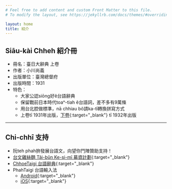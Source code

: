 ```yaml
---
# Feel free to add content and custom Front Matter to this file.
# To modify the layout, see https://jekyllrb.com/docs/themes/#overriding-theme-defaults

layout: home
title: 紹介
---
```


## Siāu-kài Chheh 紹介冊
- 冊名：臺日大辭典 上卷
- 作者：小川尚義
- 出版單位：臺灣總督府
- 出版時間：1931
- 特色：
  - 大家公認siōng好ê台語辭典
  - 保留戰前日本時代toaⁿ-tiah ê台語詞，差不多有9萬條
  - 用台北腔做標準，nā chhiau bô請ka-tī轉換拼寫方式
  - 上卷tī 1931年出版，[下卷](http://thak.taigi.info/1932TaijitToaSutian2/){:target="_blank"} tī 1932年出版

---
## Chi-chhî 支持
- 阮teh phah拚發展台語文，向望你鬥陣贊助支持！
- [台文雞絲麵 Tâi-bûn Ke-si-mī 募資計劃](https://www.zeczec.com/projects/taibun-kesimi){:target="_blank"}
- [ChhoeTaigi 台語辭典](https://chhoe.taigi.info/){:target="_blank"}
- PhahTaigi 台語輸入法
  - [Android](http://bit.ly/PhahTaigi-Android){:target="_blank"}
  - [iOS](http://bit.ly/PhahTaigi-iOS){:target="_blank"}
